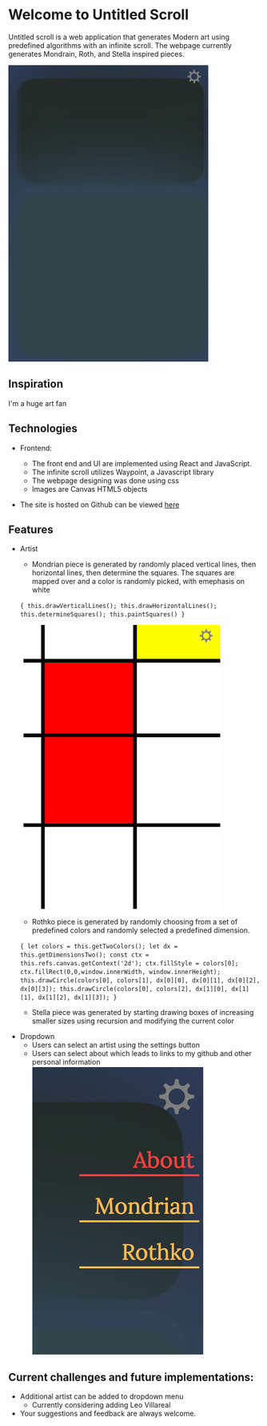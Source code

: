 # Welcome to Untitled Scroll

Untitled scroll is a web application that generates Modern art using predefined algorithms with an infinite scroll. The webpage currently generates Mondrain, Roth, and Stella inspired pieces.

![RothkoPiece](https://github.com/Kyle01/untitled_scroll/blob/master/assets/images/Screen%20Shot%202018-08-24%20at%2012.47.10%20PM.png)

## Inspiration

I'm a huge art fan

## Technologies

- Frontend:

  - The front end and UI are implemented using React and JavaScript.
  - The infinite scroll utilizes Waypoint, a Javascript library
  - The webpage designing was done using css
  - Images are Canvas HTML5 objects

- The site is hosted on Github can be viewed [here](www.untitledscroll.com)

## Features

- Artist

  - Mondrian piece is generated by randomly placed vertical lines, then horizontal lines, then determine the squares. The squares are mapped over and a color is randomly picked, with emephasis on white

  `{ this.drawVerticalLines(); this.drawHorizontalLines(); this.determineSquares(); this.paintSquares() }`

  ![portfolio_image](https://github.com/Kyle01/untitled_scroll/blob/master/assets/images/Screen%20Shot%202018-08-24%20at%2012.46.50%20PM.png)

  - Rothko piece is generated by randomly choosing from a set of predefined colors and randomly selected a predefined dimension.

  `{ let colors = this.getTwoColors(); let dx = this.getDimensionsTwo(); const ctx = this.refs.canvas.getContext('2d'); ctx.fillStyle = colors[0]; ctx.fillRect(0,0,window.innerWidth, window.innerHeight); this.drawCircle(colors[0], colors[1], dx[0][0], dx[0][1], dx[0][2], dx[0][3]); this.drawCircle(colors[0], colors[2], dx[1][0], dx[1][1], dx[1][2], dx[1][3]); }`

  - Stella piece was generated by starting drawing boxes of increasing smaller sizes using recursion and modifying the current color

* Dropdown
  - Users can select an artist using the settings button
  - Users can select about which leads to links to my github and other personal information
    ![settings_button](https://github.com/Kyle01/untitled_scroll/blob/master/assets/images/Screen%20Shot%202018-08-24%20at%2012.46.36%20PM.png)

## Current challenges and future implementations:

- Additional artist can be added to dropdown menu
  - Currently considering adding Leo Villareal
- Your suggestions and feedback are always welcome.
